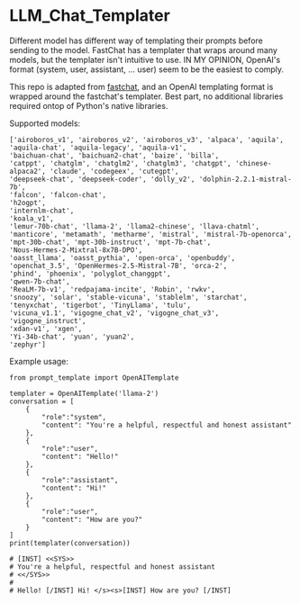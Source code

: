 # LLM_Chat_Templater
 
 Different model has different way of templating their prompts before sending to the model. FastChat has a templater that wraps around many models, but the templater isn't intuitive to use. IN MY OPINION, OpenAI's format (system, user, assistant, ... user) seem to be the easiest to comply. 

This repo is adapted from [fastchat](https://github.com/lm-sys/FastChat/blob/main/fastchat/conversation.py), and an OpenAI templating format is wrapped around the fastchat's templater. Best part, no additional libraries required ontop of Python's native libraries.

Supported models: 
```
['airoboros_v1', 'airoboros_v2', 'airoboros_v3', 'alpaca', 'aquila', 'aquila-chat', 'aquila-legacy', 'aquila-v1', 
'baichuan-chat', 'baichuan2-chat', 'baize', 'billa', 
'catppt', 'chatglm', 'chatglm2', 'chatglm3', 'chatgpt', 'chinese-alpaca2', 'claude', 'codegeex', 'cutegpt', 
'deepseek-chat', 'deepseek-coder', 'dolly_v2', 'dolphin-2.2.1-mistral-7b', 
'falcon', 'falcon-chat', 
'h2ogpt', 
'internlm-chat', 
'koala_v1', 
'lemur-70b-chat', 'llama-2', 'llama2-chinese', 'llava-chatml', 
'manticore', 'metamath', 'metharme', 'mistral', 'mistral-7b-openorca', 'mpt-30b-chat', 'mpt-30b-instruct', 'mpt-7b-chat', 
'Nous-Hermes-2-Mixtral-8x7B-DPO', 
'oasst_llama', 'oasst_pythia', 'open-orca', 'openbuddy', 'openchat_3.5', 'OpenHermes-2.5-Mistral-7B', 'orca-2', 
'phind', 'phoenix', 'polyglot_changgpt', 
'qwen-7b-chat', 
'ReaLM-7b-v1', 'redpajama-incite', 'Robin', 'rwkv', 
'snoozy', 'solar', 'stable-vicuna', 'stablelm', 'starchat', 
'tenyxchat', 'tigerbot', 'TinyLlama', 'tulu', 
'vicuna_v1.1', 'vigogne_chat_v2', 'vigogne_chat_v3', 'vigogne_instruct', 
'xdan-v1', 'xgen', 
'Yi-34b-chat', 'yuan', 'yuan2', 
'zephyr']
```

Example usage:
```
from prompt_template import OpenAITemplate

templater = OpenAITemplate('llama-2')
conversation = [
    {
        "role":"system",
        "content": "You're a helpful, respectful and honest assistant"
    },
    {
        "role":"user",
        "content": "Hello!" 
    },
    {
        "role":"assistant",
        "content": "Hi!" 
    },
    {
        "role":"user",
        "content": "How are you?" 
    }
]
print(templater(conversation))

# [INST] <<SYS>>
# You're a helpful, respectful and honest assistant
# <</SYS>>
#
# Hello! [/INST] Hi! </s><s>[INST] How are you? [/INST]

```